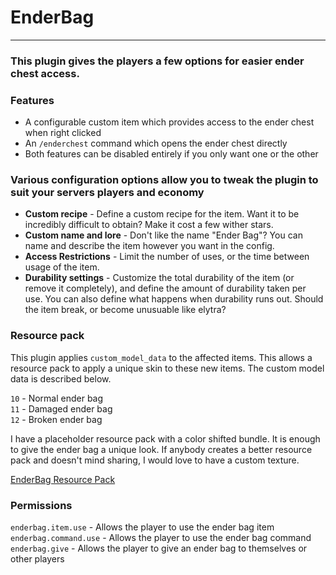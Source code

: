 # EnderBag
---
### This plugin gives the players a few options for easier ender chest access.
### Features
- A configurable custom item which provides access to the ender chest when right clicked
- An `/enderchest` command which opens the ender chest directly
- Both features can be disabled entirely if you only want one or the other

### Various configuration options allow you to tweak the plugin to suit your servers players and economy
- **Custom recipe** - Define a custom recipe for the item. Want it to be incredibly difficult to obtain? Make it cost a few wither stars.
- **Custom name and lore** - Don't like the name "Ender Bag"? You can name and describe the item however you want in the config.
- **Access Restrictions** - Limit the number of uses, or the time between usage of the item.
- **Durability settings** - Customize the total durability of the item (or remove it completely), and define the amount of durability taken per use. You can also define what happens when durability runs out. Should the item break, or become unusuable like elytra?

### Resource pack
This plugin applies `custom_model_data` to the affected items. This allows a resource pack to apply a unique skin to these new items.
The custom model data is described below.

`10` - Normal ender bag  
`11` - Damaged ender bag  
`12` - Broken ender bag

I have a placeholder resource pack with a color shifted bundle. It is enough to give the ender bag a unique look. If anybody creates a better
resource pack and doesn't mind sharing, I would love to have a custom texture.

[EnderBag Resource Pack](http://mries.org/PUBLIC/EnderBag_Resource_Pack.zip)

### Permissions
`enderbag.item.use` - Allows the player to use the ender bag item  
`enderbag.command.use` - Allows the player to use the ender bag command  
`enderbag.give` - Allows the player to give an ender bag to themselves or other players